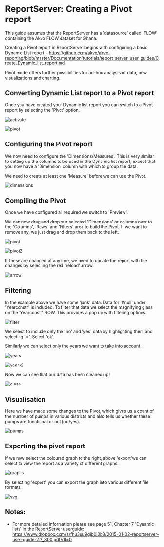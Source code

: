 # ReportServer:  Creating a Pivot report

This guide assumes that the ReportServer has a 'datasource' called 'FLOW' containing the Akvo FLOW dataset for Ghana.

Creating a Pivot report in ReportServer begins with configuring a basic Dynamic List report - https://github.com/akvo/akvo-reporting/blob/master/Documentation/tutorials/report_server_user_guides/Create_Dynamic_list_report.md

Pivot mode offers further possibilities for ad-hoc analysis of data, new visualizations and charting.

##  Converting Dynamic List report to a Pivot report

Once you have created your Dynamic list report you can switch to a Pivot report by selecting the 'Pivot' option.

![activate](https://raw.githubusercontent.com/akvo/akvo-reporting/master/Documentation/tutorials/report_server_user_guides/img/160.png?raw=true "activate")

![pivot](https://raw.githubusercontent.com/akvo/akvo-reporting/master/Documentation/tutorials/report_server_user_guides/img/150.png?raw=true "pivot")

##  Configuring the Pivot report

We now need to configure the 'Dimensions/Measures'.  This is very similar to setting up the columns to be used in the Dynamic list report, except that you now have a 'Dimension' column with which to group the data.

We need to create at least one 'Measure' before we can use the Pivot.

![dimensions](https://raw.githubusercontent.com/akvo/akvo-reporting/master/Documentation/tutorials/report_server_user_guides/img/170.png?raw=true "dimensions")


##  Compiling the Pivot

Once we have configured all required we switch to 'Preview'.

We can now drag and drop our selected 'Dimensions' or columns over to the 'Columns', 'Rows' and 'Filters' area to build the Pivot.  If we want to remove any, we just drag and drop them back to the left.

![pivot](https://raw.githubusercontent.com/akvo/akvo-reporting/master/Documentation/tutorials/report_server_user_guides/img/190.png?raw=true "pivot")

![pivot2](https://raw.githubusercontent.com/akvo/akvo-reporting/master/Documentation/tutorials/report_server_user_guides/img/210.png?raw=true "pivot2")

If these are changed at anytime, we need to update the report with the changes by selecting the red 'reload' arrow.

![arrow](https://raw.githubusercontent.com/akvo/akvo-reporting/master/Documentation/tutorials/report_server_user_guides/img/309.png?raw=true "arrow")

##  Filtering

In the example above we have some 'junk' data.  Data for '#null' under 'Yearconstr' is included. To filter that data we select the magnifying glass on the 'Yearconstr' ROW.  This provides a pop up with filtering options.

![filter](https://raw.githubusercontent.com/akvo/akvo-reporting/master/Documentation/tutorials/report_server_user_guides/img/220.png?raw=true "filter")

We select to include only the 'no' and 'yes' data by highlighting them and selecting '>'.  Select 'ok'.

Similarly we can select only the years we want to take into account.

![years](https://raw.githubusercontent.com/akvo/akvo-reporting/master/Documentation/tutorials/report_server_user_guides/img/250.png?raw=true "years")

![years2](https://raw.githubusercontent.com/akvo/akvo-reporting/master/Documentation/tutorials/report_server_user_guides/img/260.png?raw=true "years2")

Now we can see that our data has been cleaned up!

![clean](https://raw.githubusercontent.com/akvo/akvo-reporting/master/Documentation/tutorials/report_server_user_guides/img/270.png?raw=true "clean")

##  Visualisation

Here we have made some changes to the Pivot, which gives us a count of the number of pumps in various districts and also tells us whether these pumps are functional or not (no/yes).

![pumps](https://raw.githubusercontent.com/akvo/akvo-reporting/master/Documentation/tutorials/report_server_user_guides/img/328.png?raw=true "pumps")

##  Exporting the pivot report

If we now select the coloured graph to the right, above 'export'we can select to view the report as a variety of different graphs.

![graphs](https://raw.githubusercontent.com/akvo/akvo-reporting/master/Documentation/tutorials/report_server_user_guides/img/350.png?raw=true "graphs")

By selecting 'export' you can export the graph into various different file formats.

![svg](https://github.com/akvo/akvo-reporting/blob/master/Documentation/tutorials/report_server_user_guides/img/380.png?raw=true "svg")












## Notes:

- For more detailed information please see page 51, Chapter 7 'Dynamic lists' in the ReportServer userguide:  https://www.dropbox.com/s/fhu3uu9gjb0i0b8/2015-01-02-reportserver-user-guide-2.2_300.pdf?dl=0
















